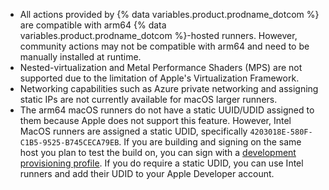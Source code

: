 - All actions provided by {% data variables.product.prodname_dotcom %} are compatible with arm64 {% data variables.product.prodname_dotcom %}-hosted runners. However, community actions may not be compatible with arm64 and need to be manually installed at runtime.
- Nested-virtualization and Metal Performance Shaders (MPS) are not supported due to the limitation of Apple's Virtualization Framework.
- Networking capabilities such as Azure private networking and assigning static IPs are not currently available for macOS larger runners.
- The arm64 macOS runners do not have a static UUID/UDID assigned to them because Apple does not support this feature. However, Intel MacOS runners are assigned a static UDID, specifically `4203018E-580F-C1B5-9525-B745CECA79EB`. If you are building and signing on the same host you plan to test the build on, you can sign with a [development provisioning profile](https://developer.apple.com/help/account/manage-profiles/create-a-development-provisioning-profile/). If you do require a static UDID, you can use Intel runners and add their UDID to your Apple Developer account.
